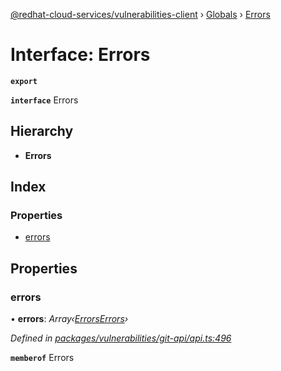 [@redhat-cloud-services/vulnerabilities-client](../README.md) › [Globals](../globals.md) › [Errors](errors.md)

# Interface: Errors

**`export`** 

**`interface`** Errors

## Hierarchy

* **Errors**

## Index

### Properties

* [errors](errors.md#errors)

## Properties

###  errors

• **errors**: *Array‹[ErrorsErrors](errorserrors.md)›*

*Defined in [packages/vulnerabilities/git-api/api.ts:496](https://github.com/RedHatInsights/javascript-clients/blob/master/packages/vulnerabilities/git-api/api.ts#L496)*

**`memberof`** Errors
